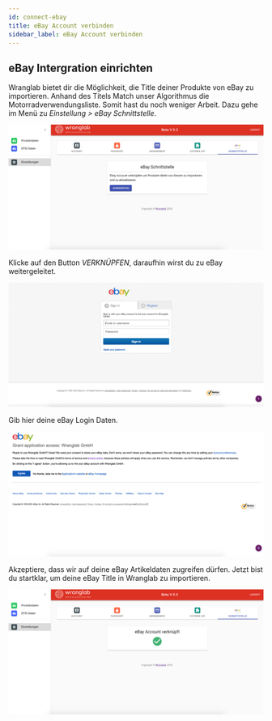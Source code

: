 ```yaml
---
id: connect-ebay
title: eBay Account verbinden
sidebar_label: eBay Account verbinden
---
```


## eBay Intergration einrichten

Wranglab bietet dir die Möglichkeit, die Title deiner Produkte von eBay zu importieren.
Anhand des Titels Match unser Algorithmus die Motorradverwendungsliste. Somit hast du noch weniger Arbeit.
Dazu gehe im Menü zu *Einstellung > eBay Schnittstelle*. 

![home-ebay-integration](assets/home-ebay-integration.png)

Klicke auf den Button *VERKNÜPFEN*, daraufhin wirst du zu eBay 
weitergeleitet.

![ebay-login](assets/ebay-login.png)

Gib hier deine eBay Login Daten. 

![ebay-agree-access](assets/ebay-agree-access.png)

Akzeptiere, dass wir auf deine eBay Artikeldaten zugreifen dürfen. Jetzt bist du startklar, um deine eBay Title in Wranglab
zu importieren.

![ebay-agree-access](assets/ebay-access-aktiv.png)
